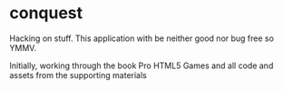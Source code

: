 # conquest
Hacking on stuff.  This application with be neither good nor bug free so YMMV.

Initially, working through the book Pro HTML5 Games and all code and assets from the supporting materials

